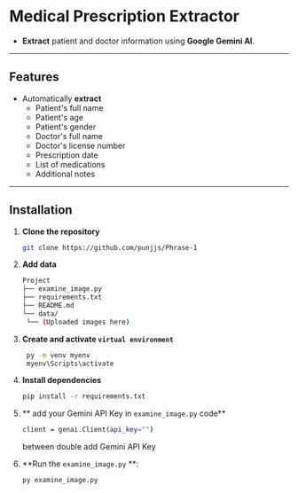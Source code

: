 # Medical Prescription Extractor

- **Extract** patient and doctor information using **Google Gemini AI**.

---

## Features

- Automatically **extract**
  - Patient's full name
  - Patient's age
  - Patient's gender
  - Doctor's full name
  - Doctor's license number
  - Prescription date
  - List of medications
  - Additional notes

---

## Installation

1. **Clone the repository**

   ```bash
   git clone https://github.com/punjjs/Phrase-1
   ```
2. **Add data**
   ```bash
   Project 
   ├── examine_image.py
   ├── requirements.txt
   ├── README.md
   └── data/
    └── (Uploaded images here)
   ```
3. **Create and activate `virtual environment`**
   ```bash
    py -m venv myenv
    myenv\Scripts\activate
   ```
4. **Install dependencies**

   ```bash
   pip install -r requirements.txt
   ```

5. ** add your Gemini API Key in `examine_image.py` code**
   ```bash
   client = genai.Client(api_key="")
   ```
   between double add Gemini API Key

7. **Run the `examine_image.py` **:

   ```bash
   py examine_image.py
   ```

